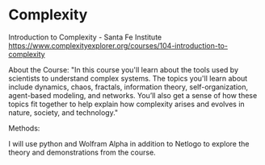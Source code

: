 # Complexity
Introduction to Complexity - Santa Fe Institute
https://www.complexityexplorer.org/courses/104-introduction-to-complexity

About the Course:
"In this course you'll learn about the tools used by scientists to understand complex systems. The topics you'll learn about include dynamics, chaos, fractals, information theory, self-organization, agent-based modeling, and networks. You’ll also get a sense of how these topics fit together to help explain how complexity arises and evolves in nature, society, and technology."

Methods:

I will use python and Wolfram Alpha in addition to Netlogo to explore the theory and demonstrations from the course. 
